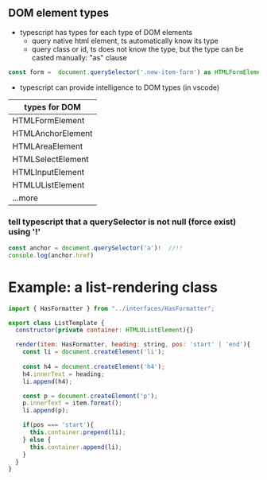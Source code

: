 ## DOM element types
- typescript has types for each type of DOM elements
  - query native html element, ts automatically know its type
  - query class or id, ts does not know the type, but the type can be casted manually: "as" clause
```js
const form =  document.querySelector('.new-item-form') as HTMLFormElement
```
- typescript can provide intelligence to DOM types (in vscode)

|types for DOM|
|--|
|HTMLFormElement|
|HTMLAnchorElement|
|HTMLAreaElement|
|HTMLSelectElement|
|HTMLInputElement|
|HTMLUListElement|
|...more|


### tell typescript that a querySelector is not null (force exist) using '!'
```js
const anchor = document.querySelector('a')!  //!!
console.log(anchor.href)
```


# Example: a list-rendering class 
```js
import { HasFormatter } from "../interfaces/HasFormatter";

export class ListTemplate {
  constructor(private container: HTMLUListElement){}

  render(item: HasFormatter, heading: string, pos: 'start' | 'end'){
    const li = document.createElement('li');
  
    const h4 = document.createElement('h4');
    h4.innerText = heading;
    li.append(h4);

    const p = document.createElement('p');
    p.innerText = item.format();
    li.append(p);

    if(pos === 'start'){
      this.container.prepend(li);
    } else {
      this.container.append(li);
    }
  }
}

```